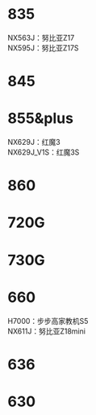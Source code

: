 # 835
NX563J：努比亚Z17  
NX595J：努比亚Z17S  

# 845

# 855&plus
NX629J：红魔3  
NX629J_V1S：红魔3S  

# 860

# 720G

# 730G

# 660
H7000：步步高家教机S5  
NX611J：努比亚Z18mini  

# 636

# 630

